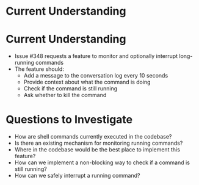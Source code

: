 # Current Understanding
# Current Understanding

- Issue #348 requests a feature to monitor and optionally interrupt long-running commands
- The feature should:
  - Add a message to the conversation log every 10 seconds
  - Provide context about what the command is doing
  - Check if the command is still running
  - Ask whether to kill the command

# Questions to Investigate

- How are shell commands currently executed in the codebase?
- Is there an existing mechanism for monitoring running commands?
- Where in the codebase would be the best place to implement this feature?
- How can we implement a non-blocking way to check if a command is still running?
- How can we safely interrupt a running command?
